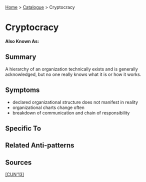 [Home](../README.md) > [Catalogue](../Antipatterns_catalogue.md) > Cryptocracy
# Cryptocracy
**Also Known As:**
## Summary
A hierarchy of an organization technically exists and is generally acknowledged, but no one really knows what it is or how it works.
## Symptoms
 - declared organizational structure does not manifest in reality
 - organizational charts change often
 - breakdown of communication and chain of responsibility
## Specific To

## Related Anti-patterns
## Sources
[[CUN'13]](../References.md)

